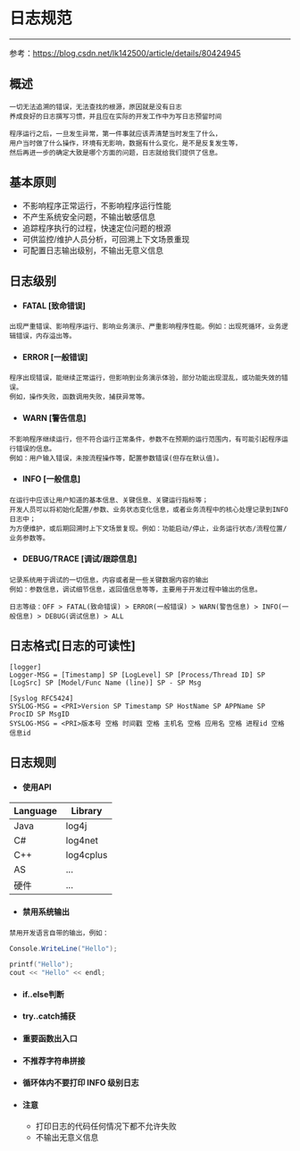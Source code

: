 # 日志规范
***

参考：https://blog.csdn.net/lk142500/article/details/80424945

## 概述
```
一切无法追溯的错误，无法查找的根源，原因就是没有日志
养成良好的日志撰写习惯，并且应在实际的开发工作中为写日志预留时间

程序运行之后，一旦发生异常，第一件事就应该弄清楚当时发生了什么，
用户当时做了什么操作，环境有无影响，数据有什么变化，是不是反复发生等，
然后再进一步的确定大致是哪个方面的问题，日志就给我们提供了信息。
```

## 基本原则
* 不影响程序正常运行，不影响程序运行性能
* 不产生系统安全问题，不输出敏感信息
* 追踪程序执行的过程，快速定位问题的根源 
* 可供监控/维护人员分析，可回溯上下文场景重现
* 可配置日志输出级别，不输出无意义信息

## 日志级别
* #### FATAL [致命错误]
```
出现严重错误、影响程序运行、影响业务演示、严重影响程序性能。例如：出现死循环，业务逻辑错误，内存溢出等。
```
* #### ERROR [一般错误]
```
程序出现错误，能继续正常运行，但影响到业务演示体验，部分功能出现混乱，或功能失效的错误。
例如，操作失败，函数调用失败，捕获异常等。
```
*  #### WARN [警告信息]
```
不影响程序继续运行，但不符合运行正常条件，参数不在预期的运行范围内，有可能引起程序运行错误的信息。
例如：用户输入错误，未按流程操作等，配置参数错误(但存在默认值)。
```
* #### INFO [一般信息]
```
在运行中应该让用户知道的基本信息、关键信息、关键运行指标等；
开发人员可以将初始化配置/参数、业务状态变化信息，或者业务流程中的核心处理记录到INFO日志中；
为方便维护，或后期回溯时上下文场景复现。例如：功能启动/停止，业务运行状态/流程位置/业务参数等。
```
* #### DEBUG/TRACE [调试/跟踪信息]
```
记录系统用于调试的一切信息，内容或者是一些关键数据内容的输出
例如：参数信息，调试细节信息，返回值信息等等，主要用于开发过程中输出的信息。
```

```
日志等级：OFF > FATAL(致命错误) > ERROR(一般错误) > WARN(警告信息) > INFO(一般信息) > DEBUG(调试信息) > ALL 
```

## 日志格式[日志的可读性]
```
[logger]
Logger-MSG = [Timestamp] SP [LogLevel] SP [Process/Thread ID] SP [LogSrc] SP [Model/Func Name (line)] SP - SP Msg

[Syslog RFC5424] 
SYSLOG-MSG = <PRI>Version SP Timestamp SP HostName SP APPName SP ProcID SP MsgID
SYSLOG-MSG = <PRI>版本号 空格 时间戳 空格 主机名 空格 应用名 空格 进程id 空格 信息id
```

## 日志规则
* #### 使用API
|Language|Library|
|---|---
|Java|log4j
|C#|log4net
|C++|log4cplus
|AS|...
|硬件|...

* #### 禁用系统输出
```
禁用开发语言自带的输出，例如：
```
```C#
Console.WriteLine("Hello");
```
```C++
printf("Hello");
cout << "Hello" << endl;
```

* #### if..else判断
* #### try..catch捕获
* #### 重要函数出入口
* #### 不推荐字符串拼接
* #### 循环体内不要打印 INFO 级别日志
* #### 注意
  * 打印日志的代码任何情况下都不允许失败
  * 不输出无意义信息

